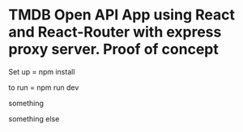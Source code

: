 <h1>TMDB Open API App using React and React-Router with express proxy server. Proof of concept</h1>

<p>Set up =  npm install</p>
<p>to run = npm run dev</p>


<p>something</p>
<p>something else</p>